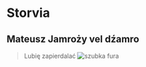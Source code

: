 # Storvia
## Mateusz Jamroży vel dźamro 

> Lubię zapierdalać
![szubka fura](assets/images/dz0xMDAwJmg9NTYz_src_14617-Bugatti-Chiron_2.jpg)
